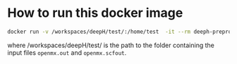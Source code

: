 # How to run this docker image

```bash
docker run -v /workspaces/deepH/test/:/home/test  -it --rm deeph-preprocess main /home/test
```
where /workspaces/deepH/test/ is the path to the folder containing the input files `openmx.out` and `openmx.scfout`.

